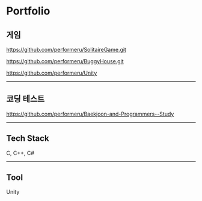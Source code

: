 # Portfolio

## 게임
https://github.com/performeru/SolitaireGame.git

https://github.com/performeru/BuggyHouse.git

https://github.com/performeru/Unity
___
## 코딩 테스트
https://github.com/performeru/Baekjoon-and-Programmers--Study
___
## Tech Stack

C, C++, C#

___
## Tool

Unity

